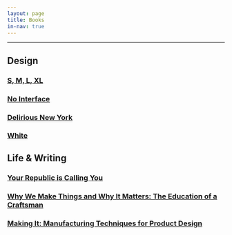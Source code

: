 ```yaml
---
layout: page
title: Books
in-nav: true
---
```


* * *

## Design

### [S, M, L, XL](http://www.amazon.com/gp/product/1885254865/ref=as_li_qf_sp_asin_il_tl?ie=UTF8&camp=1789&creative=9325&creativeASIN=1885254865&linkCode=as2&tag=andtra-20&linkId=FEDRES7G6ZDBNRIW)

### [No Interface](http://www.nointerface.com/book/)

### [Delirious New York](http://www.amazon.com/gp/product/1885254008/ref=as_li_qf_sp_asin_il_tl?ie=UTF8&camp=1789&creative=9325&creativeASIN=1885254008&linkCode=as2&tag=andtra-20&linkId=QWUQHAAMR2SXNS72)

### [White](http://www.amazon.com/White-Kenya-Hara/dp/3037781831/ref=pd_sim_b_1?ie=UTF8&refRID=187TDVRMCZ1V3H7MEW23)

## Life & Writing

### [Your Republic is Calling You](http://www.amazon.com/Your-Republic-Calling-You-Young-ha/dp/0151015457/ref=sr_1_1?s=books&ie=UTF8&qid=1429227211&sr=1-1&keywords=your+republic+is+calling+you)

### [Why We Make Things and Why It Matters: The Education of a Craftsman](http://www.amazon.com/gp/product/1567925111/ref=as_li_qf_sp_asin_il_tl?ie=UTF8&camp=1789&creative=9325&creativeASIN=1567925111&linkCode=as2&tag=andtra-20&linkId=XSMOL3ALSE6RV2J5)

### [Making It: Manufacturing Techniques for Product Design](http://www.amazon.com/Making-Manufacturing-Techniques-Product-Design/dp/1856697495/ref=sr_1_1?ie=UTF8&qid=1429226873&sr=8-1&keywords=making+it+manufacturing)